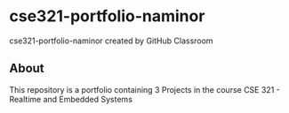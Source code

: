 # cse321-portfolio-naminor
cse321-portfolio-naminor created by GitHub Classroom

## About
This repository is a portfolio containing 3 Projects in the course CSE 321 - Realtime and Embedded Systems
